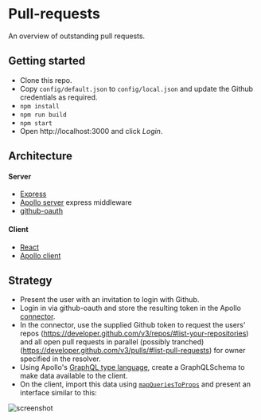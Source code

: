 # Pull-requests
An overview of outstanding pull requests.

## Getting started

* Clone this repo.
* Copy `config/default.json` to `config/local.json` and update the Github credentials as required.
* `npm install`
* `npm run build`
* `npm start`
* Open http://localhost:3000 and click *Login*.

## Architecture

#### Server

* [Express](http://expressjs.com/)
* [Apollo server](http://docs.apollostack.com/apollo-server/tools.html) express middleware
* [github-oauth](https://www.npmjs.com/package/github-oauth)

#### Client

* [React](https://facebook.github.io/react/)
* [Apollo client](http://docs.apollostack.com/apollo-client/)

## Strategy

* Present the user with an invitation to login with Github.
* Login in via github-oauth and store the resulting token in the Apollo [connector](http://docs.apollostack.com/apollo-server/guide.html#Connectors).
* In the connector, use the supplied Github token to request the users' repos (https://developer.github.com/v3/repos/#list-your-repositories) and all open pull requests in parallel (possibly tranched) (https://developer.github.com/v3/pulls/#list-pull-requests) for owner specified in the resolver.
* Using Apollo's [GraphQL type language](http://docs.apollostack.com/apollo-server/generate-schema.html), create a GraphQLSchema to make data available to the client.
* On the client, import this data using [`mapQueriesToProps`](http://docs.apollostack.com/apollo-client/react.html) and present an interface similar to this:

![screenshot](https://cloud.githubusercontent.com/assets/3180526/15504828/b878d9ec-21b8-11e6-82e9-b619af28f98f.png)
